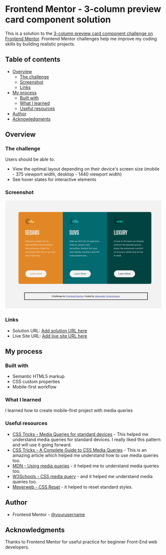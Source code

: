 # Frontend Mentor - 3-column preview card component solution

This is a solution to the [3-column preview card component challenge on Frontend Mentor](https://www.frontendmentor.io/challenges/3column-preview-card-component-pH92eAR2-). Frontend Mentor challenges help me improve my coding skills by building realistic projects. 

## Table of contents

- [Overview](#overview)
  - [The challenge](#the-challenge)
  - [Screenshot](#screenshot)
  - [Links](#links)
- [My process](#my-process)
  - [Built with](#built-with)
  - [What I learned](#what-i-learned)
  - [Useful resources](#useful-resources)
- [Author](#author)
- [Acknowledgments](#acknowledgments)

## Overview

### The challenge

Users should be able to:

- View the optimal layout depending on their device's screen size (mobile - 375 viewport width, desktop - 1440 viewport width)
- See hover states for interactive elements

### Screenshot

![](./screenshot.png)

### Links

- Solution URL: [Add solution URL here](https://your-solution-url.com)
- Live Site URL: [Add live site URL here](https://your-live-site-url.com)

## My process

### Built with

- Semantic HTML5 markup
- CSS custom properties
- Mobile-first workflow

### What I learned

I learned how to create mobile-first project with media queries

### Useful resources

- [CSS Tricks - Media Queries for standard devices](https://css-tricks.com/snippets/css/media-queries-for-standard-devices/) - This helped me understand media queries for standard devices. I really liked this pattern and will use it going forward.
- [CSS Tricks - A Complete Guide to CSS Media Queries](https://css-tricks.com/a-complete-guide-to-css-media-queries/) - This is an amazing article which helped me understand how to use media queries too.
- [MDN - Using media queries](https://developer.mozilla.org/ru/docs/Web/CSS/Media_Queries/Using_media_queries) - it helped me to understand media queries too.
- [W3Schools - CSS media query](https://www.w3schools.com/cssref/css3_pr_mediaquery.asp) - and it helped me understand media queries too.
- [Meyerweb - CSS Reset](https://meyerweb.com/eric/tools/css/reset/) - it helped to reset standard styles.

## Author

- Frontend Mentor - [@yourusername](https://www.frontendmentor.io/profile/yourusername)

## Acknowledgments

Thanks to Frontend Mentor for useful practice for beginner Front-End web developers.
